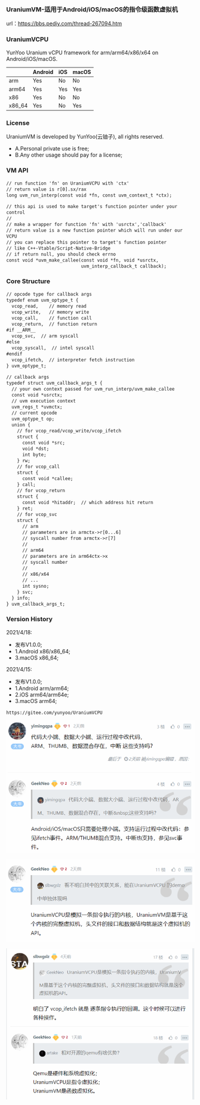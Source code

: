 ### UraniumVM-适用于Android/iOS/macOS的指令级函数虚拟机 

url：https://bbs.pediy.com/thread-267094.htm



### UraniumVCPU

YunYoo Uranium vCPU framework for arm/arm64/x86/x64 on Android/iOS/macOS.

|        | Android | iOS  | macOS |
| ------ | ------- | ---- | ----- |
| arm    | Yes     | No   | No    |
| arm64  | Yes     | Yes  | Yes   |
| x86    | Yes     | No   | No    |
| x86_64 | Yes     | No   | Yes   |

### License

UraniumVM is developed by YunYoo(云铀子), all rights reserved.

- A.Personal private use is free;
- B.Any other usage should pay for a license;

### VM API

```
// run function 'fn' on UraniumVCPU with 'ctx'
// return value is r[0].sx/rax
long uvm_run_interp(const void *fn, const uvm_context_t *ctx);
```

```
// this api is used to make target's function pointer under your control
//
// make a wrapper for function 'fn' with 'usrctx','callback'
// return value is a new function pointer which will run under our VCPU
// you can replace this pointer to target's function pointer
// like C++-Vtable/Script-Native-Bridge
// if return null, you should check errno
const void *uvm_make_callee(const void *fn, void *usrctx,
                            uvm_interp_callback_t callback);
```

### Core Structure

```
// opcode type for callback args
typedef enum uvm_optype_t {
  vcop_read,    // memory read
  vcop_write,   // memory write
  vcop_call,    // function call
  vcop_return,  // function return
#if __ARM__
  vcop_svc,  // arm syscall
#else
  vcop_syscall,  // intel syscall
#endif
  vcop_ifetch,  // interpreter fetch instruction
} uvm_optype_t;
```

```
// callback args
typedef struct uvm_callback_args_t {
  // your own context passed for uvm_run_interp/uvm_make_callee
  const void *usrctx;
  // uvm execution context
  uvm_regs_t *uvmctx;
  // current opcode
  uvm_optype_t op;
  union {
    // for vcop_read/vcop_write/vcop_ifetch
    struct {
      const void *src;
      void *dst;
      int byte;
    } rw;
    // for vcop_call
    struct {
      const void *callee;
    } call;
    // for vcop_return
    struct {
      const void *hitaddr;  // which address hit return
    } ret;
    // for vcop_svc
    struct {
      // arm
      // parameters are in armctx->r[0...6]
      // syscall number from armctx->r[7]
      //
      // arm64
      // parameters are in arm64ctx->x
      // syscall number
      //
      // x86/x64
      // ...
      int sysno;
    } svc;
  } info;
} uvm_callback_args_t;
```

### Version History

2021/4/18:

- 发布V1.0.0;
- 1.Android x86/x86_64;
- 3.macOS x86_64;

2021/4/15:

- 发布V1.0.0;
- 1.Android arm/arm64;
- 2.iOS arm64/arm64e;
- 3.macOS arm64;

```
https://gitee.com/yunyoo/UraniumVCPU
```

![image-20210424220900806](images/image-20210424220900806.png)

![image-20210424220927931](images/image-20210424220927931.png)

![image-20210424221003547](images/image-20210424221003547.png)